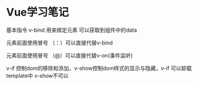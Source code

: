 # 							Vue学习笔记

基本指令 v-bind 用来绑定元素 可以获取到组件中的data 

元素前面使用冒号 （：）可以直接代替v-bind

元素前面使用冒号 （@）可以直接代替v-on(事件监听)

v-if 控制dom的移除和添加，v-show控制dom样式的显示与隐藏，v-if 可以卸载template中 v-show不可以

